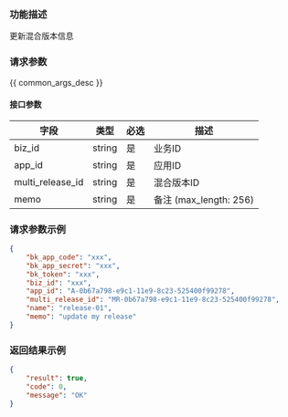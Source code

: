 ### 功能描述

更新混合版本信息

### 请求参数

{{ common_args_desc }}

#### 接口参数

| 字段             |  类型     | 必选   |  描述   |
|------------------|-----------|--------|---------|
| biz_id           |  string   | 是     | 业务ID  |
| app_id           |  string   | 是     | 应用ID     |
| multi_release_id |  string   | 是     | 混合版本ID |
| memo             |  string   | 是     | 备注 (max_length: 256) |

### 请求参数示例

```json
{
    "bk_app_code": "xxx",
    "bk_app_secret": "xxx",
    "bk_token": "xxx",
    "biz_id": "xxx",
    "app_id": "A-0b67a798-e9c1-11e9-8c23-525400f99278",
    "multi_release_id": "MR-0b67a798-e9c1-11e9-8c23-525400f99278",
    "name": "release-01",
    "memo": "update my release"
}
```

### 返回结果示例

```json
{
    "result": true,
    "code": 0,
    "message": "OK"
}
```

